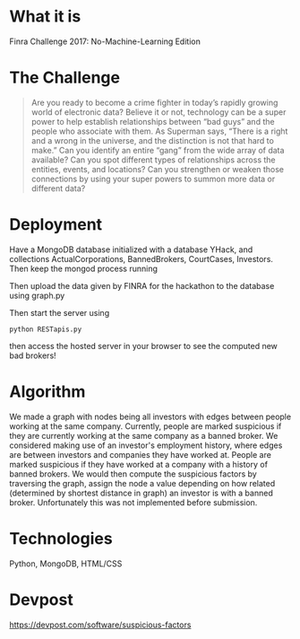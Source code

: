 # What it is 
Finra Challenge 2017: No-Machine-Learning Edition

# The Challenge 
 > Are you ready to become a crime fighter in today’s rapidly growing world of electronic data? Believe it or not, technology can be a super power to help establish relationships between “bad guys” and the people who associate with them. As Superman says, “There is a right and a wrong in the universe, and the distinction is not that hard to make.” Can you identify an entire “gang” from the wide array of data available? Can you spot different types of relationships across the entities, events, and locations? Can you strengthen or weaken those connections by using your super powers to summon more data or different data? 

# Deployment

Have a MongoDB database initialized with a database YHack, and collections ActualCorporations, BannedBrokers, CourtCases, Investors. Then keep the mongod process running

Then upload the data given by FINRA for the hackathon to the database using graph.py

Then start the server using

```
python RESTapis.py
```

then access the hosted server in your browser to see the computed new bad brokers!

# Algorithm
We made a graph with nodes being all investors with edges between people working at the same company. Currently, people are marked suspicious if they are currently working at the same company as a banned broker.
We considered making use of an investor's employment history, where edges are between investors and companies they have worked at. People are marked suspicious if they have worked at a company with a history of banned brokers. We would then compute the suspicious factors by traversing the graph, assign the node a value depending on how related (determined by shortest distance in graph) an investor is with a banned broker. Unfortunately this was not implemented before submission.

# Technologies

Python, MongoDB, HTML/CSS

# Devpost 

https://devpost.com/software/suspicious-factors

